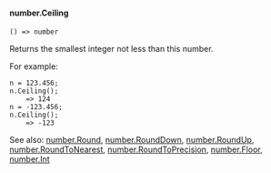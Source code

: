 #### number.Ceiling

``` suneido
() => number
```

Returns the smallest integer not less than this number.

For example:

``` suneido
n = 123.456;
n.Ceiling();
    => 124
n = -123.456;
n.Ceiling();
    => -123
```


See also:
[number.Round](<number.Round.md>),
[number.RoundDown](<number.RoundDown.md>),
[number.RoundUp](<number.RoundUp.md>),
[number.RoundToNearest](<number.RoundToNearest.md>),
[number.RoundToPrecision](<number.RoundToPrecision.md>),
[number.Floor](<number.Floor.md>),
[number.Int](<number.Int.md>)
